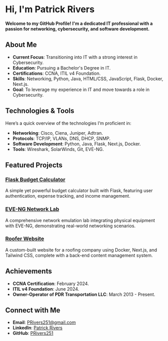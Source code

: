 # Hi, I'm Patrick Rivers

**Welcome to my GitHub Profile! I'm a dedicated IT professional with a passion for networking, cybersecurity, and software development.**

## About Me

- **Current Focus**: Transitioning into IT with a strong interest in Cybersecurity.
- **Education**: Pursuing a Bachelor's Degree in IT.
- **Certifications**: CCNA, ITIL v4 Foundation.
- **Skills**: Networking, Python, Java, HTML/CSS, JavaScript, Flask, Docker, Next.js.
- **Goal**: To leverage my experience in IT and move towards a role in Cybersecurity.

## Technologies & Tools

Here’s a quick overview of the technologies I’m proficient in:

- **Networking**: Cisco, Ciena, Juniper, Adtran.
- **Protocols**: TCP/IP, VLANs, DNS, DHCP, SNMP.
- **Software Development**: Python, Java, Flask, Next.js, Docker.
- **Tools**: Wireshark, SolarWinds, Git, EVE-NG.

## Featured Projects

### [Flask Budget Calculator](https://github.com/PRivers251/flask-budget-calculator)
A simple yet powerful budget calculator built with Flask, featuring user authentication, expense tracking, and income management.

### [EVE-NG Network Lab](https://github.com/PRivers251/eve-ng-lab)
A comprehensive network emulation lab integrating physical equipment with EVE-NG, demonstrating real-world networking scenarios.

### [Roofer Website](https://github.com/PRivers251/roofer-website)
A custom-built website for a roofing company using Docker, Next.js, and Tailwind CSS, complete with a back-end content management system.

## Achievements

- **CCNA Certification**: February 2024.
- **ITIL v4 Foundation**: June 2024.
- **Owner-Operator of PDR Transportation LLC**: March 2013 - Present.

## Connect with Me

- **Email**: [PRivers251@gmail.com](mailto:PRivers251@gmail.com)
- **LinkedIn**: [Patrick Rivers](https://www.linkedin.com/in/patrickrivers251)
- **GitHub**: [PRivers251](https://github.com/PRivers251)


<!--
**PRivers251/PRivers251** is a ✨ _special_ ✨ repository because its `README.md` (this file) appears on your GitHub profile.

Here are some ideas to get you started:

- 🔭 I’m currently working on ...
- 🌱 I’m currently learning ...
- 👯 I’m looking to collaborate on ...
- 🤔 I’m looking for help with ...
- 💬 Ask me about ...
- 📫 How to reach me: ...
- 😄 Pronouns: ...
- ⚡ Fun fact: ...
-->
